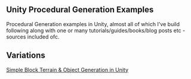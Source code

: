 ## Unity Procedural Generation Examples

Procedural Generation examples in Unity, almost all of which I've build following along with one or many tutorials/guides/books/blog posts etc - sources included ofc.

## Variations 
[Simple Block Terrain & Object Generation in Unity](https://github.com/BeingTomGreen/ProceduralGenerationExamples/tree/simple-block-and-object)